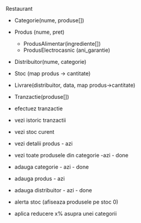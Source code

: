 Restaurant

- Categorie(nume, produse[])
- Produs (nume, pret)
  - ProdusAlimentar(ingrediente[])
  - ProdusElectrocasnic (ani_garantie)
- Distribuitor(nume, categorie)
- Stoc (map produs -> cantitate)
- Livrare(distribuitor, data, map produs->cantitate)
- Tranzactie(produse[])

- efectuez tranzactie
- vezi istoric tranzactii
- vezi stoc curent
- vezi detalii produs - azi

- vezi toate produsele din categorie -azi - done
- adauga categorie - azi - done
- adauga produs - azi
- adauga distribuitor - azi - done
- alerta stoc (afiseaza produsele pe stoc 0)
- aplica reducere x% asupra unei categorii
